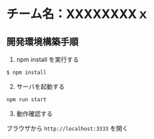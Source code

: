 # チーム名：XXXXXXXXｘ

## 開発環境構築手順

1. npm install を実行する

```sh
$ npm install
```

2. サーバを起動する

```sh
npm run start
```

3. 動作確認する

ブラウザから `http://localhost:3333` を開く
